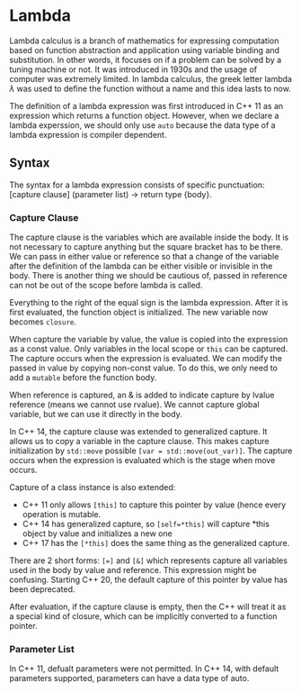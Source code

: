 # Lambda

Lambda calculus is a branch of mathematics for expressing computation based on function abstraction and application using variable binding and substitution. In other words, it focuses on if a problem can be solved by a tuning machine or not. It was introduced in 1930s and the usage of computer was extremely  limited. In lambda calculus, the greek letter lambda $\lambda$ was used to define the function without a name and this idea lasts to now.

The definition of a lambda expression was first introduced in C++ 11 as an expression which returns a function object. However, when we declare a lambda experssion, we should only use `auto` because the data type of a lambda expression is compiler dependent.

## Syntax

The syntax for a lambda expression consists of specific punctuation: \[capture clause] (parameter list) -> return type {body}. 

### Capture Clause

The capture clause is the variables which are available inside the body. It is not necessary to capture anything but the square bracket has to be there. We can pass in either value or reference so that a change of the variable after the definition of the lambda can be either visible or invisible in the body. There is another thing we should be cautious of, passed in reference can not be out of the scope before lambda is called.

Everything to the right of the equal sign is the lambda expression. After it is first evaluated, the function object is initialized. The new variable now becomes `closure`.  

When capture the variable by value, the value is copied into the expression as a const value. Only variables in the local scope or `this` can be captured. The capture occurs when the expression is evaluated. We can modify the passed in value by copying non-const value. To do this, we only need to add a `mutable` before the function body.

When reference is captured, an & is added to indicate capture by lvalue reference (means we cannot use rvalue). We cannot capture global variable, but we can use it directly in the body.

In C++ 14, the capture clause was extended to generalized capture. It allows us to copy a variable in the capture clause. This makes capture initialization by `std::move` possible `[var = std::move(out_var)]`. The capture occurs when the expression is evaluated which is the stage when move occurs.

Capture of a class instance is also extended:
- C++ 11 only allows `[this]` to capture this pointer by value (hence every operation is mutable.
- C++ 14 has generalized capture, so `[self=*this]` will capture \*this object by value and initializes a new one
- C++ 17 has the `[*this]` does the same thing as the generalized capture.

There are 2 short forms: `[=]` and `[&]` which represents capture all variables used in the body by value and reference. This expression might be confusing. Starting C++ 20, the default capture of this pointer by value has been deprecated.

After evaluation, if the capture clause is empty, then the C++ will treat it as a special kind of closure, which can be implicitly converted to a function pointer.

### Parameter List

In C++ 11, defualt parameters were not permitted. In C++ 14, with default parameters supported, parameters can have a data type of auto. 
